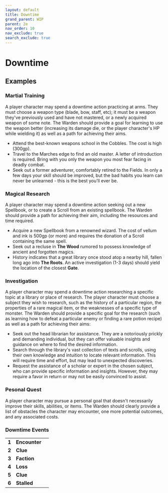 ```yaml
---
layout: default
title: Downtime
grand_parent: WIP
parent: 2e
nav_order: 10
nav_exclude: true
search_exclude: true
---
```


# Downtime

## Examples
### Martial Training

A player character may spend a downtime action practicing at arms. They must choose a weapon type (blade, bow, staff, etc); it must be a weapon they've previously used and have not mastered, or a newly acquired weapon of some note. The Warden should provide a goal for learning to use the weapon better (increasing its damage die, or the player character's HP while wielding it) as well as a path for achieving their aims. 

- Attend the best-known weapons school in the Cobbles. The cost is high (300gp).
- Travel to the Marches edge to find an old master. A letter of introduction is required. Bring with you only the weapon you most fear facing in deadly combat.
-  Seek out a former adventurer, comfortably retired to the Fields. In only a few days your skill should be improved, but the bad habits you learn can never be unlearned - this is the best you'll ever be. 

### Magical Research

A player character may spend a downtime action seeking out a new Spellbook, or to create a Scroll from an existing spellbook. The Warden should provide a path for achieving their aim, including the resources and time required.

- Acquire a new Spellbook from a renowned wizard. The cost of vellum and ink is 500gp (or more) and requires the donation of a Scroll containing the same spell.
- Seek out a recluse in **The Wood** rumored to possess knowledge of ancient and forgotten magics.
- History indicates that a great library once stood atop a nearby hill, fallen long ago into **The Roots**. An active investigation (1-3 days) should yield the location of the closest **Gate**.

### Investigation

A player character may spend a downtime action researching a specific topic at a library or place of research. The player character must choose a subject they wish to research, such as the history of a particular region, the properties of a rare magical item, or the weaknesses of a specific type of monster. The Warden should provide a specific goal for the research (such as learning how to defeat a particular enemy or finding a rare potion recipe) as well as a path for achieving their aims:

- Seek out the head librarian for assistance. They are a notoriously prickly and demanding individual, but they can offer valuable insights and guidance on where to find the desired information.
- Search through the library's vast collection of texts and scrolls, using their own knowledge and intuition to locate relevant information. This will require time and effort, but may lead to unexpected discoveries.
- Request the assistance of a scholar or expert in the chosen subject, who can provide specific information and insights. However, they may require a favor in return or may not be easily convinced to assist.


### Pesonal Quest

A player character may pursue a personal goal that doesn't necessarily improve their skills, abilities, or items. The Warden should clearly provide a list of obstacles the character may encounter, one more potential outcomes, and any associated costs. 

### Downtime Events

|       |               |     |
| ----- | ------------- | --- |
| **1** | **Encounter** |     |
| **2** | **Clue**      |     |
| **3** | **Faction**   |     |
| **4** | **Loss**      |     |
| **5** | **Clue**      |     |
| **6** | **Stalled**   |     |
